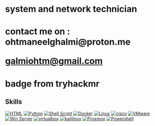 <h1>system and network technician</h1>
<h1>contact me on :
ohtmaneelghalmi@proton.me

galmiohtm@gmail.com


</h1>
<h1>badge from tryhackmr</h1>

<script src="https://tryhackme.com/badge/1223150"></script>


<h2> Skills </h2>
<p>
    <a href="#"><img alt="HTML" src="https://img.shields.io/badge/HTML%20-%23E34F26.svg?logo=html5&logoColor=white"></a>
    <a href="#"><img alt="Python" src="https://img.shields.io/badge/python-3670A0?style=for-the-badge&logo=python&logoColor=ffdd54"></a>
    <a href="#"><img alt="Shell Script" src="https://img.shields.io/badge/shell_script-%23121011.svg?style=for-the-badge&logo=gnu-bash&logoColor=white"></a>
    <a href="#"><img alt="Docker" src="https://img.shields.io/badge/docker-%230db7ed.svg?style=for-the-badge&logo=docker&logoColor=white"></a>
    <a href="#"><img alt="Linux" src="https://img.shields.io/badge/Linux-FCC624?style=for-the-badge&logo=linux&logoColor=black"></a>
    <a href="#"><img alt="cisco" src="https://img.shields.io/badge/cisco%20-%232370ED.svg?logo=cisco&logoColor=white"></a>
    <a href="#"><img alt="VMware" src="https://img.shields.io/badge/-vmware-lightgrey?style=for-the-badge&logo=vmware&logoColor=black"></a>
    <a href="#"><img alt="Win Server" src="https://img.shields.io/badge/-Server-blue?style=for-the-badge&logo=windows&logoColor=black"></a>
    <a href="#"><img alt="virtualbox" src="https://img.shields.io/badge/-VBox-black?style=for-the-badge&logo=virtualbox&logoColor=blue"></a>
    <a href="#"><img alt="kalilinux" src="https://img.shields.io/badge/kali-linux-green?style=for-the-badge&logo=kalilinux&logoColor=blue"></a>
    <a href="#"><img alt="Proxmox" src="https://img.shields.io/badge/-Proxmox-black?style=for-the-badge&logo=proxmox&logoColor=orange"></a>
    <a href="#"><img alt="Powershell" src="https://img.shields.io/badge/powershell-lightgrey?style=for-the-badge&logo=powershell&logoColor=blue"></a>
</p>

